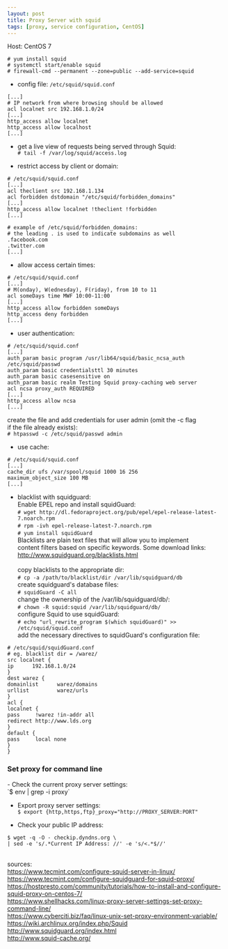 ```yaml
---
layout: post
title: Proxy Server with squid
tags: [proxy, service configuration, CentOS]
---
```


Host: CentOS 7<br>

`# yum install squid`<br>
`# systemctl start/enable squid`<br>
`# firewall-cmd --permanent --zone=public --add-service=squid`<br>

- config file: `/etc/squid/squid.conf`
```
[...]
# IP network from where browsing should be allowed
acl localnet src 192.168.1.0/24
[...]
http_access allow localnet
http_access allow localhost
[...]
```

- get a live view of requests being served through Squid:<br>
`# tail -f /var/log/squid/access.log`<br>

- restrict access by client or domain:<br>
```shell
# /etc/squid/squid.conf
[...]
acl theclient src 192.168.1.134
acl forbidden dstdomain "/etc/squid/forbidden_domains"
[...]
http_access allow localnet !theclient !forbidden
[...]
```
```
# example of /etc/squid/forbidden_domains:
# the leading . is used to indicate subdomains as well
.facebook.com
.twitter.com
[...]
```

- allow access certain times:<br>
```
# /etc/squid/squid.conf
[...]
# M(onday), W(ednesday), F(riday), from 10 to 11
acl someDays time MWF 10:00-11:00
[...]
http_access allow forbidden someDays
http_access deny forbidden
[...]
```

- user authentication:<br>
```
# /etc/squid/squid.conf
[...]
auth_param basic program /usr/lib64/squid/basic_ncsa_auth /etc/squid/passwd
auth_param basic credentialsttl 30 minutes
auth_param basic casesensitive on
auth_param basic realm Testing Squid proxy-caching web server
acl ncsa proxy_auth REQUIRED
[...]
http_access allow ncsa
[...]
```
create the file and add credentials for user admin (omit the -c flag <br>
if the file already exists):<br>
`# htpasswd -c /etc/squid/passwd admin`

- use cache:<br>
```
# /etc/squid/squid.conf
[...]
cache_dir ufs /var/spool/squid 1000 16 256
maximum_object_size 100 MB
[...]
```

- blacklist with squidguard:<br>
Enable EPEL repo and install squidGuard:<br>
`# wget http://dl.fedoraproject.org/pub/epel/epel-release-latest-7.noarch.rpm`<br>
`# rpm -ivh epel-release-latest-7.noarch.rpm`<br>
`# yum install squidGuard`<br>
Blacklists are plain text files that will allow you to implement <br>
content filters based on specific keywords. Some download links:<br>
http://www.squidguard.org/blacklists.html<br><br>
copy blacklists to the appropriate dir:<br>
`# cp -a /path/to/blacklist/dir /var/lib/squidguard/db`<br>
create squidguard's database files:<br>
`# squidGuard -C all`<br>
change the ownership of the /var/lib/squidguard/db/:<br>
`# chown -R squid:squid /var/lib/squidguard/db/`<br>
configure Squid to use squidGuard:<br>
`# echo "url_rewrite_program $(which squidGuard)" >> /etc/squid/squid.conf`<br>
add the necessary directives to squidGuard's configuration file:<br>
```
# /etc/squid/squidGuard.conf
# eg. blacklist dir = /warez/
src localnet {
ip      192.168.1.0/24
}
dest warez {
domainlist      warez/domains
urllist         warez/urls
}
acl {
localnet {
pass     !warez !in-addr all
redirect http://www.lds.org
}
default {
pass     local none
}
}
```

<H3>Set proxy for command line</H3>
- Check the current proxy server settings:<br>
`$ env | grep -i proxy`<br>

- Export proxy server settings:<br>
`$ export {http,https,ftp}_proxy="http://PROXY_SERVER:PORT"`

- Check your public IP address:<br>
```
$ wget -q -O - checkip.dyndns.org \
| sed -e 's/.*Current IP Address: //' -e 's/<.*$//'
```

<br>sources:<br>
https://www.tecmint.com/configure-squid-server-in-linux/<br>
https://www.tecmint.com/configure-squidguard-for-squid-proxy/<br>
https://hostpresto.com/community/tutorials/how-to-install-and-configure-squid-proxy-on-centos-7/<br>
https://www.shellhacks.com/linux-proxy-server-settings-set-proxy-command-line/<br>
https://www.cyberciti.biz/faq/linux-unix-set-proxy-environment-variable/<br>
https://wiki.archlinux.org/index.php/Squid<br>
http://www.squidguard.org/index.html<br>
http://www.squid-cache.org/<br>
